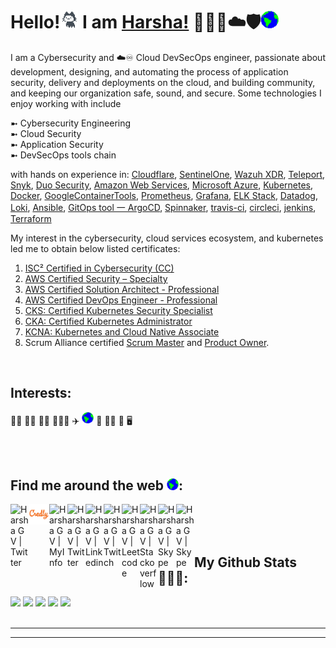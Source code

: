 # Hello!<img src="https://github.com/harshagv/harshagv/blob/master/src/imgs/mona.gif" width="29"> I am [Harsha!](https://harshagv.me) 🥇👨‍💻☁️🛡️<img src="https://github.com/harshagv/harshagv/blob/master/src/imgs/earth.gif" width="29">

<!-- <img src="https://github.com/harshagv/harshagv/blob/master/src/imgs/minion.gif" width="29"> -->
<!-- <img src="https://github.githubassets.com/assets/mona-loading-default-c3c7aad1282f.gif" width="29"> -->

<!--
**harshagv/harshagv** is a ✨ _special_ ✨ repository because its `README.md` (this file) appears on your GitHub profile.

Here are some ideas to get you started:

- 🔭 I’m currently working on ...
- 🌱 I’m currently learning ...
- 👯 I’m looking to collaborate on ...
- 🤔 I’m looking for help with ...
- 💬 Ask me about ...
- 📫 How to reach me: ...
- 😄 Pronouns: ...
- ⚡ Fun fact: ...
-->

<!--
<img align="right" src="https://github.com/harshagv/harshagv/blob/master/src/imgs/gvh.jpg" width="303" height="659" alt="banner that says Mr.Harsha - a cybersecurity and devsecops engineer, alongside a cartoon illustration of Mr.Harsha" style="float:left;">
-->

<p align="left">I am a Cybersecurity and ☁️♾️ Cloud DevSecOps engineer, passionate about development, designing, and automating the process of application security, delivery and deployments on the cloud, and building community, and keeping our organization safe, sound, and secure. Some technologies I enjoy working with include 

  ➼ Cybersecurity Engineering  
  ➼ Cloud Security  
  ➼ Application Security  
  ➼ DevSecOps tools chain

with hands on experience in:
<a href="https://www.cloudflare.com/">Cloudflare</a>,
<a href="https://www.sentinelone.com/">SentinelOne</a>,
<a href="https://wazuh.com/platform/xdr/">Wazuh XDR</a>,
<a href="https://goteleport.com/">Teleport</a>,
<a href="https://snyk.io/">Snyk</a>,
<a href="https://duo.com/product/multi-factor-authentication-mfa/two-factor-authentication-2fa">Duo Security</a>,
<a href="https://aws.amazon.com/">Amazon Web Services</a>, 
<a href="https://azure.microsoft.com/en-us/">Microsoft Azure</a>, 
<a href="https://kubernetes.io/">Kubernetes</a>, 
<a href="https://www.docker.com/">Docker</a>, 
<a href="https://github.com/GoogleContainerTools">GoogleContainerTools</a>, 
<a href="https://prometheus.io/">Prometheus</a>, 
<a href="https://grafana.com/">Grafana</a>, 
<a href="https://www.elastic.co/what-is/elk-stack">ELK Stack</a>, 
<a href="https://www.datadoghq.com/product/">Datadog</a>, 
<a href="https://grafana.com/oss/loki/">Loki</a>, 
<a href="https://www.ansible.com/overview/it-automation">Ansible</a>, 
<a href="https://argo-cd.readthedocs.io/en/stable/">GitOps tool 一 ArgoCD</a>, 
<a href="https://spinnaker.io/">Spinnaker</a>, 
<a href="https://travis-ci.org/">travis-ci</a>, 
<a href="https://circleci.com/">circleci</a>, 
<a href="https://www.jenkins.io/">jenkins</a>, 
<a href="https://www.terraform.io/">Terraform</a>

<!-- 
## 🧰  Tech Stack 🛠

#### Cloud Providers
 
 <p float="left">
   <code><img width="15%" height="75" src="https://www.vectorlogo.zone/logos/amazon_aws/amazon_aws-ar21.svg"></code>
   <code><img width="15%" height="75" src="https://www.vectorlogo.zone/logos/microsoft_azure/microsoft_azure-ar21.svg"></code>
   <code><img width="15%" height="75" src="https://www.vectorlogo.zone/logos/google_cloud/google_cloud-ar21.svg"></code>
 </p>
 
 #### Containerization and Orchestration
 
  <p float="left">
   <code><img width="15%" height="75" src="https://www.vectorlogo.zone/logos/kubernetes/kubernetes-ar21.svg"></code>
   <code><img width="15%" height="75" src="https://www.vectorlogo.zone/logos/docker/docker-ar21.svg"></code>
 </p>
 
 
  #### Service Mesh
 
  <p float="left">
   <code><img width="15%" height="75" src="https://www.vectorlogo.zone/logos/linkerdio/linkerdio-ar21.svg"></code>
   <code><img width="15%" height="75" src="https://www.vectorlogo.zone/logos/istioio/istioio-ar21.svg"></code>
 </p>
 
 
 #### HashiCorp Stack 
 
  <p float="left">
   <code><img width="15%" height="75" src="https://www.vectorlogo.zone/logos/terraformio/terraformio-ar21.svg"></code>
   <code><img width="15%" height="75" src="https://www.vectorlogo.zone/logos/vaultproject/vaultproject-ar21.svg"></code>
   <code><img width="15%" height="75" src="https://www.vectorlogo.zone/logos/consulio/consulio-ar21.svg"></code>
 </p>
 
 #### GitOps 
 
  <p float="left">
   <code><img width="15%" height="75" src="https://www.vectorlogo.zone/logos/argoprojio/argoprojio-ar21.svg"></code>
   <code><img width="15%" height="75" src="https://www.vectorlogo.zone/logos/fluxcdio/fluxcdio-ar21.svg"></code>
 </p>
 
  #### Monitoring 
   
  <p float="left">
   <code><img width="15%" height="75" src="https://raw.githubusercontent.com/cncf/artwork/master/projects/thanos/icon/color/thanos-icon-color.svg"></code>
   <code><img width="15%" height="75" src="https://www.vectorlogo.zone/logos/grafana/grafana-ar21.svg"></code>
   <code><img width="15%" height="75" src="https://www.vectorlogo.zone/logos/prometheusio/prometheusio-ar21.svg"></code>
   <code><img width="15%" height="75" src="https://www.vectorlogo.zone/logos/elastic/elastic-ar21.svg"></code>
   <code><img width="15%" height="75" src="https://www.vectorlogo.zone/logos/elasticco_logstash/elasticco_logstash-ar21.svg"></code>
   <code><img width="15%" height="75" src="https://www.vectorlogo.zone/logos/elasticco_kibana/elasticco_kibana-ar21.svg"></code>
 </p>
 
 #### Package Managers 
 
   <p float="left">
   <code><img width="15%" height="75" src="https://www.vectorlogo.zone/logos/helmsh/helmsh-ar21.svg"></code>
 </p>
 
#### CI/CD

   <p float="left">
   <code><img width="15%" height="75" src="https://www.vectorlogo.zone/logos/jenkins/jenkins-ar21.svg"></code>
   <code><img width="15%" height="75" src="https://github.com/cncf/landscape/blob/master/hosted_logos/spinnaker.svg"></code>
 </p>
 
 #### Configuration Management 
 
   <p float="left">
   <code><img width="15%" height="75" src="https://www.vectorlogo.zone/logos/chefio/chefio-ar21.svg"></code>
   <code><img width="15%" height="75" src="https://www.vectorlogo.zone/logos/ansible/ansible-ar21.svg"></code>
 </p>



#### 👩‍💻Programming Languages
<p align="left">
<img src="https://raw.githubusercontent.com/github/explore/80688e429a7d4ef2fca1e82350fe8e3517d3494d/topics/bash/bash.png" alt="bash" width="90" height="90"/> 
<img src="https://raw.githubusercontent.com/github/explore/80688e429a7d4ef2fca1e82350fe8e3517d3494d/topics/go/go.png" alt="go" width="90" height="90"/>
<img src="https://raw.githubusercontent.com/github/explore/80688e429a7d4ef2fca1e82350fe8e3517d3494d/topics/python/python.png" alt="python" width="90" height="90"/> 
<img src="https://raw.githubusercontent.com/cncf/artwork/main/projects/opa/icon/color/opa-icon-color.svg" alt="opa" width="100" height="100"/> 
</p>
-->


My interest in the cybersecurity, cloud services ecosystem, and kubernetes led me to obtain below listed certificates:
1. <a href="https://www.credly.com/badges/c74071e9-8c82-41f9-97fc-4f0809057d9b">ISC² Certified in Cybersecurity (CC)</a>
2. <a href="https://www.credly.com/badges/caa35793-d064-49be-8509-94685b90b26e">AWS Certified Security – Specialty</a>
3. <a href="https://www.credly.com/badges/70f4c532-01b6-41fc-85cd-05be931b6d67">AWS Certified Solution Architect - Professional</a>
4. <a href="https://www.credly.com/badges/238268f2-9296-4d38-9a97-cf2c8c87cec6">AWS Certified DevOps Engineer - Professional</a>
5. <a href="https://www.credly.com/badges/f4ff4177-1d50-4ba3-9387-c2c193ea1033">CKS: Certified Kubernetes Security Specialist</a>
6. <a href="https://www.credly.com/badges/fff121e3-2158-4d11-bee4-7563344c9599">CKA: Certified Kubernetes Administrator</a>
7. <a href="https://www.credly.com/badges/d257f0c3-d1c0-4bf3-be03-f49e32715e58">KCNA: Kubernetes and Cloud Native Associate</a>
8. Scrum Alliance certified <a href="https://badgecert.com/bc/html/profile.jsp?k=fdoihhc">Scrum Master</a> and <a href="https://badgecert.com/bc/html/profile.jsp?k=xyhdzjz">Product Owner</a>.</p>

<br/>

## Interests:
🚴‍♂️
🏊‍♂️
🏋️‍♂️
🌄🏃‍♂️
✈️
<img src="https://github.com/harshagv/harshagv/blob/master/src/imgs/earth.gif" width="19">
🚀
👨‍💻
🎯
🖥️
<!--
<img src="https://cdn.jsdelivr.net/gh/walkxcode/dashboard-icons@master/svg/awwesome.svg" width="29">
-->
<br/>
<br/>

## Find me around the web <img src="https://github.com/harshagv/harshagv/blob/master/src/imgs/earth.gif" width="19">:
<a href="https://community.aws/@harshagv">
  <img align="left" alt="Harsha G V | Twitter" width="29px" src="https://cdn.jsdelivr.net/gh/walkxcode/dashboard-icons@master/svg/aws.svg" />
</a>
<a href="https://www.credly.com/users/harshagv/badges">
  <img align="left" alt="Harsha G V | Credly" width="33px" src="https://github.com/harshagv/harshagv/blob/master/src/imgs/credly.jpg" />
</a>
<a href="https://harshagv.me">
  <img align="left" alt="Harsha G V | MyInfo" width="29px" src="https://cdn.jsdelivr.net/npm/simple-icons@v8/icons/wix.svg" />
</a>
<a href="https://twitter.com/harsha_gv">
  <img align="left" alt="Harsha G V | Twitter" width="29px" src="https://cdn.jsdelivr.net/npm/simple-icons@v8/icons/twitter.svg" />
</a>
<a href="https://www.linkedin.com/in/harshagv/">
  <img align="left" alt="Harsha G V | Linkedin" width="29px" src="https://cdn.jsdelivr.net/npm/simple-icons@v8/icons/linkedin.svg" />
</a>
<a href="https://www.twitch.tv/harshagv">
  <img align="left" alt="Harsha G V | Twitch" width="29px" src="https://cdn.jsdelivr.net/npm/simple-icons@v8/icons/twitch.svg" />
</a>
<a href="https://leetcode.com/harsha_gv/">
  <img align="left" alt="Harsha G V | Leetcode" width="29px" src="https://cdn.jsdelivr.net/npm/simple-icons@v8/icons/leetcode.svg" />
</a>
<a href="https://stackoverflow.com/users/10053482/harsha-g-v">
  <img align="left" alt="Harsha G V | Stackoverflow" width="29px" src="https://cdn.jsdelivr.net/npm/simple-icons@v8/icons/stackoverflow.svg" />
</a>
<a href="https://join.skype.com/invite/GIgzT5tdn8GY">
  <img align="left" alt="Harsha G V | Skype" width="29px" src="https://cdn.jsdelivr.net/npm/simple-icons@v8/icons/skype.svg" />
</a>
<a href="https://medium.com/@harshagv">
  <img align="left" alt="Harsha G V | Skype" width="29px" src="https://cdn.jsdelivr.net/npm/simple-icons@3.13.0/icons/medium.svg" />
</a>

<br/>
<br/>
<br/>

## My Github Stats 👨🏾‍💻:

<!--
<img align="right" src="https://github.com/harshagv/harshagv/blob/master/src/imgs/aws-banner-rotated.gif" width="503" height="506" alt="aws cloud banner that says Mr.Harsha - a cloud enthusiast"> 

[![Top Langs](https://github-readme-stats.vercel.app/api/top-langs/?username=harshagv&langs_count=9&theme=cobalt)](https://github.com/anuraghazra/github-readme-stats) [![Github Stats By Harsha](https://github-readme-stats.vercel.app/api?username=harshagv&show_icons=true&theme=cobalt&line_height=41&hide_title=true&hide=["stars","prs"])](https://github.com/anuraghazra/github-readme-stats) 
-->

![](http://github-profile-summary-cards.vercel.app/api/cards/profile-details?username=harshagv&theme=github_dark)
![](http://github-profile-summary-cards.vercel.app/api/cards/repos-per-language?username=harshagv&theme=github_dark)
![](http://github-profile-summary-cards.vercel.app/api/cards/most-commit-language?username=harshagv&theme=github_dark)
![](http://github-profile-summary-cards.vercel.app/api/cards/stats?username=harshagv&theme=github_dark)
![](http://github-profile-summary-cards.vercel.app/api/cards/productive-time?username=harshagv&theme=github_dark&utcOffset=8)
<br/>
<br/>
<!--
## Star History
![Star History Chart](https://api.star-history.com/svg?repos=harshagv/harshagv&type=Timeline)
-->
***
_________________

<!--
![#1589F0](https://via.placeholder.com/15/1589F0/000000?text=+)`#1589F0`

🔵🟣☀
-->
